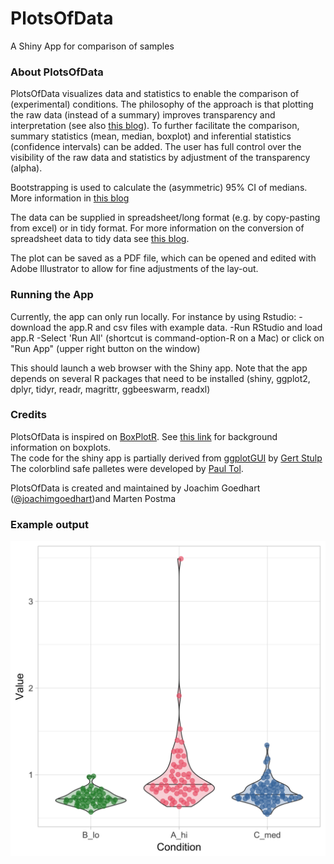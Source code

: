 # PlotsOfData
A Shiny App for comparison of samples

### About PlotsOfData

PlotsOfData visualizes data and statistics to enable the comparison of (experimental) conditions. The philosophy of the approach is that plotting the raw data (instead of a summary) improves transparency and interpretation (see also [this blog](http://thenode.biologists.com/leaving-bar-five-steps/)). To further facilitate the comparison, summary statistics (mean, median, boxplot) and inferential statistics (confidence intervals) can be added. The user has full control over the visibility of the raw data and statistics by adjustment of the transparency (alpha).

Bootstrapping is used to calculate the (asymmetric) 95% CI of medians. More information in [this blog](http://thenode.biologists.com/a-better-bar/education/)

The data can be supplied in spreadsheet/long format (e.g. by copy-pasting from excel) or in tidy format. For more information on the conversion of spreadsheet data to tidy data see [this blog](http://thenode.biologists.com/converting-excellent-spreadsheets-tidy-data/education/).

The plot can be saved as a PDF file, which can be opened and edited with Adobe Illustrator to allow for fine adjustments of the lay-out.

### Running the App

Currently, the app can only run locally. For instance by using Rstudio:
-download the app.R and csv files with example data.
-Run RStudio and load app.R
-Select 'Run All' (shortcut is command-option-R on a Mac) or click on "Run App" (upper right button on the window)

This should launch a web browser with the Shiny app.
Note that the app depends on several R packages that need to be installed (shiny, ggplot2, dplyr, tidyr, readr, magrittr, ggbeeswarm, readxl)


### Credits

PlotsOfData is inspired on [BoxPlotR](http://shiny.chemgrid.org/boxplotr/). See [this link](https://www.nature.com/articles/nmeth.2813) for background information on boxplots.  
The code for the shiny app is partially derived from [ggplotGUI](https://github.com/gertstulp/ggplotgui) by [Gert Stulp](https://www.gertstulp.com)  
The colorblind safe palletes were developed by [Paul Tol](https://personal.sron.nl/~pault/).

PlotsOfData is created and maintained by Joachim Goedhart ([@joachimgoedhart](https://twitter.com/joachimgoedhart))and Marten Postma

### Example output

![alt text](https://github.com/JoachimGoedhart/Plotsofdata/blob/master/ComparisonPlot_example1.png "Output")
